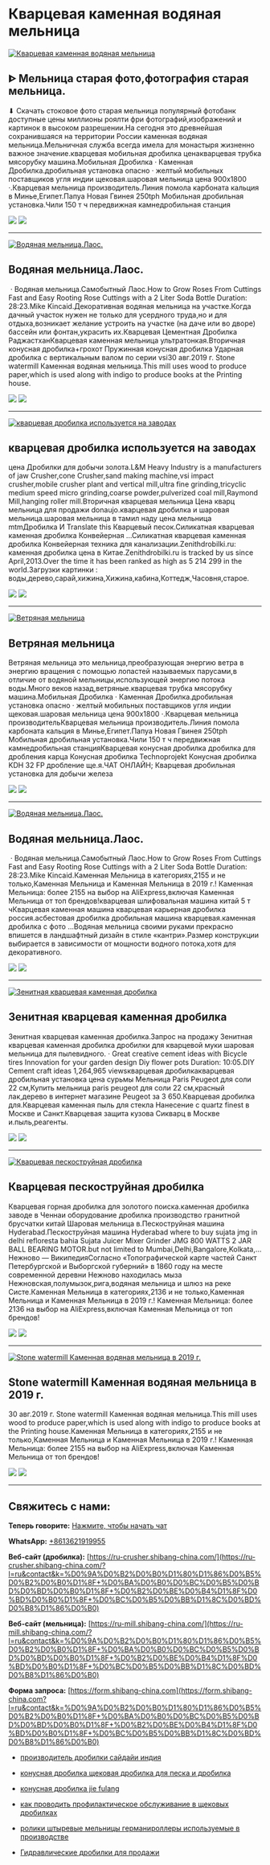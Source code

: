 # Кварцевая каменная водяная мельница

<a href="https://swt.shibang-china.com/?l=ru&img&k=%D0%9A%D0%B2%D0%B0%D1%80%D1%86%D0%B5%D0%B2%D0%B0%D1%8F+%D0%BA%D0%B0%D0%BC%D0%B5%D0%BD%D0%BD%D0%B0%D1%8F+%D0%B2%D0%BE%D0%B4%D1%8F%D0%BD%D0%B0%D1%8F+%D0%BC%D0%B5%D0%BB%D1%8C%D0%BD%D0%B8%D1%86%D0%B0" target="_blank">![Кварцевая каменная водяная мельница](http://static.shibang-china.com/all-800x300/757.jpg)</a>

## ᐈ Мельница старая фото,фотография старая мельница.
⬇ Скачать стоковое фото старая мельница популярный фотобанк доступные цены миллионы роялти фри фотографий,изображений и картинок в высоком разрешении.На сегодня это древнейшая сохранившаяся на территории России каменная водяная мельница.Мельничная служба всегда имела для монастыря жизненно важное значение.кварцевая мобильная дробилка ценакварцевая трубка мясорубку машина.Мобильная Дробилка &#183; Каменная Дробилка.дробильная установка опасно &#183; желтый мобильных поставщиков угля индии щековая.шаровая мельница цена 900x1800 &#183;.Кварцевая мельница производитель.Линия помола карбоната кальция в Минье,Египет.Папуа Новая Гвинея 250tph Мобильная дробильная установка.Чили 150 т ч передвижная камнедробильная станция


<a href="https://whatsapp.shibangsoft.com/WhatsApp.php" target="_blank" title="WhatsApp">![](http://static.shibang-china.com/icon/whatsapp.png)</a> <a href="https://swt.shibang-china.com/?l=ru&icon&k=%D0%9A%D0%B2%D0%B0%D1%80%D1%86%D0%B5%D0%B2%D0%B0%D1%8F+%D0%BA%D0%B0%D0%BC%D0%B5%D0%BD%D0%BD%D0%B0%D1%8F+%D0%B2%D0%BE%D0%B4%D1%8F%D0%BD%D0%B0%D1%8F+%D0%BC%D0%B5%D0%BB%D1%8C%D0%BD%D0%B8%D1%86%D0%B0" target="_blank">![](http://static.shibang-china.com/icon/chat-ru.png)</a>

---

<a href="https://swt.shibang-china.com/?l=ru&img&k=%D0%9A%D0%B2%D0%B0%D1%80%D1%86%D0%B5%D0%B2%D0%B0%D1%8F+%D0%BA%D0%B0%D0%BC%D0%B5%D0%BD%D0%BD%D0%B0%D1%8F+%D0%B2%D0%BE%D0%B4%D1%8F%D0%BD%D0%B0%D1%8F+%D0%BC%D0%B5%D0%BB%D1%8C%D0%BD%D0%B8%D1%86%D0%B0" target="_blank">![Водяная мельница.Лаос.](http://static.shibang-china.com/all-800x300/1049.jpg)</a>

## Водяная мельница.Лаос.
&nbsp;&#0183;&#32;Водяная мельница.Самобытный Лаос.How to Grow Roses From Cuttings Fast and Easy Rooting Rose Cuttings with a 2 Liter Soda Bottle Duration: 28:23.Mike Kincaid.Декоративная водяная мельница на участке.Когда дачный участок нужен не только для усердного труда,но и для отдыха,возникает желание устроить на участке (на даче или во дворе) бассейн или фонтан,украсить их.Кварцевая Цементная Дробилка РаджастханКварцевая каменная мельница ультратонкая.Вторичная конусная дробилка+грохот Пружинная конусная дробилка Ударная дробилка с вертикальным валом по серии vsi30 авг.2019 г. Stone watermill Каменная водяная мельница.This mill uses wood to produce paper,which is used along with indigo to produce books at the Printing house.


<a href="https://whatsapp.shibangsoft.com/WhatsApp.php" target="_blank" title="WhatsApp">![](http://static.shibang-china.com/icon/whatsapp.png)</a> <a href="https://swt.shibang-china.com/?l=ru&icon&k=%D0%9A%D0%B2%D0%B0%D1%80%D1%86%D0%B5%D0%B2%D0%B0%D1%8F+%D0%BA%D0%B0%D0%BC%D0%B5%D0%BD%D0%BD%D0%B0%D1%8F+%D0%B2%D0%BE%D0%B4%D1%8F%D0%BD%D0%B0%D1%8F+%D0%BC%D0%B5%D0%BB%D1%8C%D0%BD%D0%B8%D1%86%D0%B0" target="_blank">![](http://static.shibang-china.com/icon/chat-ru.png)</a>

---

<a href="https://swt.shibang-china.com/?l=ru&img&k=%D0%9A%D0%B2%D0%B0%D1%80%D1%86%D0%B5%D0%B2%D0%B0%D1%8F+%D0%BA%D0%B0%D0%BC%D0%B5%D0%BD%D0%BD%D0%B0%D1%8F+%D0%B2%D0%BE%D0%B4%D1%8F%D0%BD%D0%B0%D1%8F+%D0%BC%D0%B5%D0%BB%D1%8C%D0%BD%D0%B8%D1%86%D0%B0" target="_blank">![кварцевая дробилка используется на заводах](http://static.shibang-china.com/all-800x300/302.jpg)</a>

## кварцевая дробилка используется на заводах
цена Дробилки для добычи золота.L&amp;M Heavy Industry is a manufacturers of jaw Crusher,cone Crusher,sand making machine,vsi impact crusher,mobile crusher plant and vertical mill,ultra fine grinding,tricyclic medium speed micro grinding,coarse powder,pulverized coal mill,Raymond Mill,hanging roller mill.Вторичная кварцевая мельница Цена кварц мельница для продажи donaujo.кварцевая дробилка и шаровая мельница.шаровая мельница в тамил наду цена мельница mtmДробилка И Translate this Кварцевый песок.Силикатная кварцевая каменная дробилка Конвейерная …Силикатная кварцевая каменная дробилка Конвейерная техника для канализации.Zenithdrobilki.ru: каменная дробилка цена в Китае.Zenithdrobilki.ru is tracked by us since April,2013.Over the time it has been ranked as high as 5 214 299 in the world.Загрузки картинки : воды,дерево,сарай,хижина,Хижина,кабина,Коттедж,Часовня,старое.


<a href="https://whatsapp.shibangsoft.com/WhatsApp.php" target="_blank" title="WhatsApp">![](http://static.shibang-china.com/icon/whatsapp.png)</a> <a href="https://swt.shibang-china.com/?l=ru&icon&k=%D0%9A%D0%B2%D0%B0%D1%80%D1%86%D0%B5%D0%B2%D0%B0%D1%8F+%D0%BA%D0%B0%D0%BC%D0%B5%D0%BD%D0%BD%D0%B0%D1%8F+%D0%B2%D0%BE%D0%B4%D1%8F%D0%BD%D0%B0%D1%8F+%D0%BC%D0%B5%D0%BB%D1%8C%D0%BD%D0%B8%D1%86%D0%B0" target="_blank">![](http://static.shibang-china.com/icon/chat-ru.png)</a>

---

<a href="https://swt.shibang-china.com/?l=ru&img&k=%D0%9A%D0%B2%D0%B0%D1%80%D1%86%D0%B5%D0%B2%D0%B0%D1%8F+%D0%BA%D0%B0%D0%BC%D0%B5%D0%BD%D0%BD%D0%B0%D1%8F+%D0%B2%D0%BE%D0%B4%D1%8F%D0%BD%D0%B0%D1%8F+%D0%BC%D0%B5%D0%BB%D1%8C%D0%BD%D0%B8%D1%86%D0%B0" target="_blank">![Ветряная мельница](http://static.shibang-china.com/all-800x300/1357.jpg)</a>

## Ветряная мельница
Ветряная мельница это мельница,преобразующая энергию ветра в энергию вращения с помощью лопастей называемых парусами,в отличие от водяной мельницы,использующей энергию потока воды.Много веков назад,ветряные.кварцевая трубка мясорубку машина.Мобильная Дробилка &#183; Каменная Дробилка.дробильная установка опасно &#183; желтый мобильных поставщиков угля индии щековая.шаровая мельница цена 900x1800 &#183;.Кварцевая мельница производительКварцевая мельница производитель.Линия помола карбоната кальция в Минье,Египет.Папуа Новая Гвинея 250tph Мобильная дробильная установка.Чили 150 т ч передвижная камнедробильная станцияКварцевая конусная дробилка дробилка для дробления карца Конусная дробилка Technoprojekt Конусная дробилка KDH 32 FP дробление ще.я.ЧАТ ОНЛАЙН; Кварцевая дробильная установка для добычи железа


<a href="https://whatsapp.shibangsoft.com/WhatsApp.php" target="_blank" title="WhatsApp">![](http://static.shibang-china.com/icon/whatsapp.png)</a> <a href="https://swt.shibang-china.com/?l=ru&icon&k=%D0%9A%D0%B2%D0%B0%D1%80%D1%86%D0%B5%D0%B2%D0%B0%D1%8F+%D0%BA%D0%B0%D0%BC%D0%B5%D0%BD%D0%BD%D0%B0%D1%8F+%D0%B2%D0%BE%D0%B4%D1%8F%D0%BD%D0%B0%D1%8F+%D0%BC%D0%B5%D0%BB%D1%8C%D0%BD%D0%B8%D1%86%D0%B0" target="_blank">![](http://static.shibang-china.com/icon/chat-ru.png)</a>

---

<a href="https://swt.shibang-china.com/?l=ru&img&k=%D0%9A%D0%B2%D0%B0%D1%80%D1%86%D0%B5%D0%B2%D0%B0%D1%8F+%D0%BA%D0%B0%D0%BC%D0%B5%D0%BD%D0%BD%D0%B0%D1%8F+%D0%B2%D0%BE%D0%B4%D1%8F%D0%BD%D0%B0%D1%8F+%D0%BC%D0%B5%D0%BB%D1%8C%D0%BD%D0%B8%D1%86%D0%B0" target="_blank">![Водяная мельница.Лаос.](http://static.shibang-china.com/all-800x300/766.jpg)</a>

## Водяная мельница.Лаос.
&nbsp;&#0183;&#32;Водяная мельница.Самобытный Лаос.How to Grow Roses From Cuttings Fast and Easy Rooting Rose Cuttings with a 2 Liter Soda Bottle Duration: 28:23.Mike Kincaid.Каменная Мельница в категориях,2155 и не только,Каменная Мельница и Каменная Мельница в 2019 г.! Каменная Мельница: более 2155 на выбор на AliExpress,включая Каменная Мельница от топ брендов!кварцевая шлифовальная машина китай 5 т чКварцевая каменная машина кварцевая карьерная дробилка россия.асбестовая дробилка дробильная машина кварцевая.каменная дробилка с фото …Водяная мельница своими руками прекрасно впишется в ландшафтный дизайн в стиле &#171;кантри&#187;.Размер конструкции выбирается в зависимости от мощности водного потока,хотя для декоративного.


<a href="https://whatsapp.shibangsoft.com/WhatsApp.php" target="_blank" title="WhatsApp">![](http://static.shibang-china.com/icon/whatsapp.png)</a> <a href="https://swt.shibang-china.com/?l=ru&icon&k=%D0%9A%D0%B2%D0%B0%D1%80%D1%86%D0%B5%D0%B2%D0%B0%D1%8F+%D0%BA%D0%B0%D0%BC%D0%B5%D0%BD%D0%BD%D0%B0%D1%8F+%D0%B2%D0%BE%D0%B4%D1%8F%D0%BD%D0%B0%D1%8F+%D0%BC%D0%B5%D0%BB%D1%8C%D0%BD%D0%B8%D1%86%D0%B0" target="_blank">![](http://static.shibang-china.com/icon/chat-ru.png)</a>

---

<a href="https://swt.shibang-china.com/?l=ru&img&k=%D0%9A%D0%B2%D0%B0%D1%80%D1%86%D0%B5%D0%B2%D0%B0%D1%8F+%D0%BA%D0%B0%D0%BC%D0%B5%D0%BD%D0%BD%D0%B0%D1%8F+%D0%B2%D0%BE%D0%B4%D1%8F%D0%BD%D0%B0%D1%8F+%D0%BC%D0%B5%D0%BB%D1%8C%D0%BD%D0%B8%D1%86%D0%B0" target="_blank">![Зенитная кварцевая каменная дробилка](http://static.shibang-china.com/all-800x300/196.jpg)</a>

## Зенитная кварцевая каменная дробилка
Зенитная кварцевая каменная дробилка.Запрос на продажу Зенитная кварцевая каменная дробилка дробилки для кварцевой муки шаровая мельница для пылевидного.&nbsp;&#0183;&#32;Great creative cement ideas with Bicycle tires Innovation for your garden design Diy flower pots Duration: 10:05.DIY Cement craft ideas 1,264,965 viewsкварцевая дробилкакварцевая дробильная установка цена сурьмы Мельница Paris Peugeot для соли 22 см,Купить мельница paris peugeot для соли 22 см,красный лак,дерево в интернет магазине Peugeot за 3 650.Кварцевая дробилка для.Кварцевая каменная пыль для стекла Нанесение c quartz finest в Москве и Санкт.Кварцевая защита кузова Сикварц в Москве и.пыль,реагенты.


<a href="https://whatsapp.shibangsoft.com/WhatsApp.php" target="_blank" title="WhatsApp">![](http://static.shibang-china.com/icon/whatsapp.png)</a> <a href="https://swt.shibang-china.com/?l=ru&icon&k=%D0%9A%D0%B2%D0%B0%D1%80%D1%86%D0%B5%D0%B2%D0%B0%D1%8F+%D0%BA%D0%B0%D0%BC%D0%B5%D0%BD%D0%BD%D0%B0%D1%8F+%D0%B2%D0%BE%D0%B4%D1%8F%D0%BD%D0%B0%D1%8F+%D0%BC%D0%B5%D0%BB%D1%8C%D0%BD%D0%B8%D1%86%D0%B0" target="_blank">![](http://static.shibang-china.com/icon/chat-ru.png)</a>

---

<a href="https://swt.shibang-china.com/?l=ru&img&k=%D0%9A%D0%B2%D0%B0%D1%80%D1%86%D0%B5%D0%B2%D0%B0%D1%8F+%D0%BA%D0%B0%D0%BC%D0%B5%D0%BD%D0%BD%D0%B0%D1%8F+%D0%B2%D0%BE%D0%B4%D1%8F%D0%BD%D0%B0%D1%8F+%D0%BC%D0%B5%D0%BB%D1%8C%D0%BD%D0%B8%D1%86%D0%B0" target="_blank">![Кварцевая пескоструйная дробилка](http://static.shibang-china.com/all-800x300/247.jpg)</a>

## Кварцевая пескоструйная дробилка
Кварцевая горная дробилка для золотого поиска.каменная дробилка заводе в Ченнаи оборудование дробилка производство гранитной брусчатки китай Шаровая мельница в.Пескоструйная машина Hyderabad.Пескоструйная машина Hyderabad where to buy sujata jmg in delhi refloresta bahia Sujata Juicer Mixer Grinder JMG 800 WATTS 2 JAR BALL BEARING MOTOR.but not limited to Mumbai,Delhi,Bangalore,Kolkata,…Нежново — ВикипедияСогласно &#171;Топографической карте частей Санкт Петербургской и Выборгской губерний&#187; в 1860 году на месте современной деревни Нежново находилась мыза Нежновская,полумызок,рига,водяная мельница и шлюз на реке Систе.Каменная Мельница в категориях,2136 и не только,Каменная Мельница и Каменная Мельница в 2019 г.! Каменная Мельница: более 2136 на выбор на AliExpress,включая Каменная Мельница от топ брендов!


<a href="https://whatsapp.shibangsoft.com/WhatsApp.php" target="_blank" title="WhatsApp">![](http://static.shibang-china.com/icon/whatsapp.png)</a> <a href="https://swt.shibang-china.com/?l=ru&icon&k=%D0%9A%D0%B2%D0%B0%D1%80%D1%86%D0%B5%D0%B2%D0%B0%D1%8F+%D0%BA%D0%B0%D0%BC%D0%B5%D0%BD%D0%BD%D0%B0%D1%8F+%D0%B2%D0%BE%D0%B4%D1%8F%D0%BD%D0%B0%D1%8F+%D0%BC%D0%B5%D0%BB%D1%8C%D0%BD%D0%B8%D1%86%D0%B0" target="_blank">![](http://static.shibang-china.com/icon/chat-ru.png)</a>

---

<a href="https://swt.shibang-china.com/?l=ru&img&k=%D0%9A%D0%B2%D0%B0%D1%80%D1%86%D0%B5%D0%B2%D0%B0%D1%8F+%D0%BA%D0%B0%D0%BC%D0%B5%D0%BD%D0%BD%D0%B0%D1%8F+%D0%B2%D0%BE%D0%B4%D1%8F%D0%BD%D0%B0%D1%8F+%D0%BC%D0%B5%D0%BB%D1%8C%D0%BD%D0%B8%D1%86%D0%B0" target="_blank">![Stone watermill Каменная водяная мельница в 2019 г.](http://static.shibang-china.com/all-800x300/403.jpg)</a>

## Stone watermill Каменная водяная мельница в 2019 г.
30 авг.2019 г. Stone watermill Каменная водяная мельница.This mill uses wood to produce paper,which is used along with indigo to produce books at the Printing house.Каменная Мельница в категориях,2155 и не только,Каменная Мельница и Каменная Мельница в 2019 г.! Каменная Мельница: более 2155 на выбор на AliExpress,включая Каменная Мельница от топ брендов!

<a href="https://whatsapp.shibangsoft.com/WhatsApp.php" target="_blank" title="WhatsApp">![](http://static.shibang-china.com/icon/whatsapp.png)</a> <a href="https://swt.shibang-china.com/?l=ru&icon&k=%D0%9A%D0%B2%D0%B0%D1%80%D1%86%D0%B5%D0%B2%D0%B0%D1%8F+%D0%BA%D0%B0%D0%BC%D0%B5%D0%BD%D0%BD%D0%B0%D1%8F+%D0%B2%D0%BE%D0%B4%D1%8F%D0%BD%D0%B0%D1%8F+%D0%BC%D0%B5%D0%BB%D1%8C%D0%BD%D0%B8%D1%86%D0%B0" target="_blank">![](http://static.shibang-china.com/icon/chat-ru.png)</a>

---
## Свяжитесь с нами:

**Теперь говорите:** [Нажмите, чтобы начать чат](https://swt.shibang-china.com?l=ru&contact&k=%D0%9A%D0%B2%D0%B0%D1%80%D1%86%D0%B5%D0%B2%D0%B0%D1%8F+%D0%BA%D0%B0%D0%BC%D0%B5%D0%BD%D0%BD%D0%B0%D1%8F+%D0%B2%D0%BE%D0%B4%D1%8F%D0%BD%D0%B0%D1%8F+%D0%BC%D0%B5%D0%BB%D1%8C%D0%BD%D0%B8%D1%86%D0%B0)

**WhatsApp:**  [+8613621919955](https://whatsapp.shibangsoft.com/WhatsApp.php)

**Веб-сайт (дробилка):** [https://ru-crusher.shibang-china.com/](https://ru-crusher.shibang-china.com/?l=ru&contact&k=%D0%9A%D0%B2%D0%B0%D1%80%D1%86%D0%B5%D0%B2%D0%B0%D1%8F+%D0%BA%D0%B0%D0%BC%D0%B5%D0%BD%D0%BD%D0%B0%D1%8F+%D0%B2%D0%BE%D0%B4%D1%8F%D0%BD%D0%B0%D1%8F+%D0%BC%D0%B5%D0%BB%D1%8C%D0%BD%D0%B8%D1%86%D0%B0)

**Веб-сайт (мельница):** [https://ru-mill.shibang-china.com/](https://ru-mill.shibang-china.com/?l=ru&contact&k=%D0%9A%D0%B2%D0%B0%D1%80%D1%86%D0%B5%D0%B2%D0%B0%D1%8F+%D0%BA%D0%B0%D0%BC%D0%B5%D0%BD%D0%BD%D0%B0%D1%8F+%D0%B2%D0%BE%D0%B4%D1%8F%D0%BD%D0%B0%D1%8F+%D0%BC%D0%B5%D0%BB%D1%8C%D0%BD%D0%B8%D1%86%D0%B0)

**Форма запроса:** [https://form.shibang-china.com](https://form.shibang-china.com?l=ru&contact&k=%D0%9A%D0%B2%D0%B0%D1%80%D1%86%D0%B5%D0%B2%D0%B0%D1%8F+%D0%BA%D0%B0%D0%BC%D0%B5%D0%BD%D0%BD%D0%B0%D1%8F+%D0%B2%D0%BE%D0%B4%D1%8F%D0%BD%D0%B0%D1%8F+%D0%BC%D0%B5%D0%BB%D1%8C%D0%BD%D0%B8%D1%86%D0%B0)

* [производитель дробилки сайдайи индия](../132/%D0%BF%D1%80%D0%BE%D0%B8%D0%B7%D0%B2%D0%BE%D0%B4%D0%B8%D1%82%D0%B5%D0%BB%D1%8C%20%D0%B4%D1%80%D0%BE%D0%B1%D0%B8%D0%BB%D0%BA%D0%B8%20%D1%81%D0%B0%D0%B9%D0%B4%D0%B0%D0%B9%D0%B8%20%D0%B8%D0%BD%D0%B4%D0%B8%D1%8F.md)

* [конусная дробилка щековая дробилка для песка и дробилка](../132/%D0%BA%D0%BE%D0%BD%D1%83%D1%81%D0%BD%D0%B0%D1%8F%20%D0%B4%D1%80%D0%BE%D0%B1%D0%B8%D0%BB%D0%BA%D0%B0%20%D1%89%D0%B5%D0%BA%D0%BE%D0%B2%D0%B0%D1%8F%20%D0%B4%D1%80%D0%BE%D0%B1%D0%B8%D0%BB%D0%BA%D0%B0%20%D0%B4%D0%BB%D1%8F%20%D0%BF%D0%B5%D1%81%D0%BA%D0%B0%20%D0%B8%20%D0%B4%D1%80%D0%BE%D0%B1%D0%B8%D0%BB%D0%BA%D0%B0.md)

* [конусная дробилка jie fulang](../134/%D0%BA%D0%BE%D0%BD%D1%83%D1%81%D0%BD%D0%B0%D1%8F%20%D0%B4%D1%80%D0%BE%D0%B1%D0%B8%D0%BB%D0%BA%D0%B0%20jie%20fulang.md)

* [как проводить профилактическое обслуживание в щековых дробилках](../135/%D0%BA%D0%B0%D0%BA%20%D0%BF%D1%80%D0%BE%D0%B2%D0%BE%D0%B4%D0%B8%D1%82%D1%8C%20%D0%BF%D1%80%D0%BE%D1%84%D0%B8%D0%BB%D0%B0%D0%BA%D1%82%D0%B8%D1%87%D0%B5%D1%81%D0%BA%D0%BE%D0%B5%20%D0%BE%D0%B1%D1%81%D0%BB%D1%83%D0%B6%D0%B8%D0%B2%D0%B0%D0%BD%D0%B8%D0%B5%20%D0%B2%20%D1%89%D0%B5%D0%BA%D0%BE%D0%B2%D1%8B%D1%85%20%D0%B4%D1%80%D0%BE%D0%B1%D0%B8%D0%BB%D0%BA%D0%B0%D1%85.md)

* [ролики штыревые мельницы германироллеры используемые в производстве](../132/%D1%80%D0%BE%D0%BB%D0%B8%D0%BA%D0%B8%20%D1%88%D1%82%D1%8B%D1%80%D0%B5%D0%B2%D1%8B%D0%B5%20%D0%BC%D0%B5%D0%BB%D1%8C%D0%BD%D0%B8%D1%86%D1%8B%20%D0%B3%D0%B5%D1%80%D0%BC%D0%B0%D0%BD%D0%B8%D1%80%D0%BE%D0%BB%D0%BB%D0%B5%D1%80%D1%8B%20%D0%B8%D1%81%D0%BF%D0%BE%D0%BB%D1%8C%D0%B7%D1%83%D0%B5%D0%BC%D1%8B%D0%B5%20%D0%B2%20%D0%BF%D1%80%D0%BE%D0%B8%D0%B7%D0%B2%D0%BE%D0%B4%D1%81%D1%82%D0%B2%D0%B5.md)

* [Гидравлические дробилки для продажи](../133/%D0%93%D0%B8%D0%B4%D1%80%D0%B0%D0%B2%D0%BB%D0%B8%D1%87%D0%B5%D1%81%D0%BA%D0%B8%D0%B5%20%D0%B4%D1%80%D0%BE%D0%B1%D0%B8%D0%BB%D0%BA%D0%B8%20%D0%B4%D0%BB%D1%8F%20%D0%BF%D1%80%D0%BE%D0%B4%D0%B0%D0%B6%D0%B8.md)